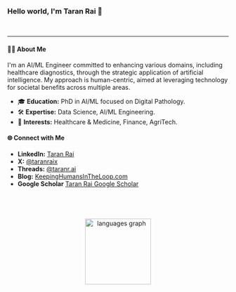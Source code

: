 ### Hello world, I'm Taran Rai 👋
<br />

---

#### 🧑‍💻 About Me

I'm an AI/ML Engineer committed to enhancing various domains, including healthcare diagnostics, through the strategic application of artificial intelligence. My approach is human-centric, aimed at leveraging technology for societal benefits across multiple areas.

- 🎓 **Education:** PhD in AI/ML focused on Digital Pathology.
- 🛠️ **Expertise:** Data Science, AI/ML Engineering.
- 🤔 **Interests:** Healthcare & Medicine, Finance, AgriTech.


#### 🌐 Connect with Me

- **LinkedIn:** [Taran Rai](https://www.linkedin.com/in/taranrai)
- **X:** [@taranraix](https://www.x.com/taranraix)
- **Threads:** [@taranr.ai](https://www.threads.net/@taranr.ai)
- **Blog:** [KeepingHumansInTheLoop.com](https://www.keepinghumansintheloop.com)
- **Google Scholar** [Taran Rai Google Scholar]([https://www.keepinghumansintheloop.com](https://scholar.google.co.uk/citations?user=-sK0WvQAAAAJ&hl=en))
<br>

<br clear="both">


###

<div align="center">
  <img src="https://github-readme-stats.vercel.app/api/top-langs?locale=en&hide_title=false&layout=compact&card_width=320&langs_count=5&theme=dracula&hide_border=false&username=taranrai" height="150" alt="languages graph"  />
</div>

<br />

###


###
